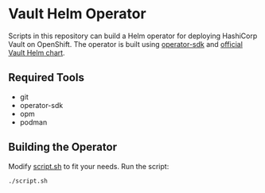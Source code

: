 # Vault Helm Operator

Scripts in this repository can build a Helm operator for deploying HashiCorp Vault on OpenShift. The operator is built using [operator-sdk](https://github.com/operator-framework/operator-sdk) and [official Vault Helm chart](https://github.com/hashicorp/vault-helm).

## Required Tools

* git
* operator-sdk
* opm
* podman

## Building the Operator

Modify [script.sh](script.sh) to fit your needs. Run the script:

```
./script.sh
```
